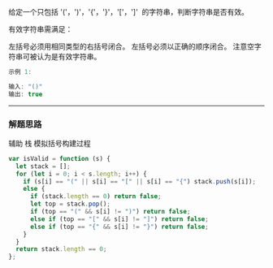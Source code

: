 给定一个只包括 '('，')'，'{'，'}'，'['，']'  的字符串，判断字符串是否有效。

有效字符串需满足：

左括号必须用相同类型的右括号闭合。
左括号必须以正确的顺序闭合。
注意空字符串可被认为是有效字符串。

```cpp
示例 1:

输入: "()"
输出: true
```

---

### 解题思路

辅助 栈 模拟括号构建过程

```javascript
var isValid = function (s) {
  let stack = [];
  for (let i = 0; i < s.length; i++) {
    if (s[i] == "(" || s[i] == "[" || s[i] == "{") stack.push(s[i]);
    else {
      if (stack.length == 0) return false;
      let top = stack.pop();
      if (top == "(" && s[i] != ")") return false;
      else if (top == "[" && s[i] != "]") return false;
      else if (top == "{" && s[i] != "}") return false;
    }
  }
  return stack.length == 0;
};
```

